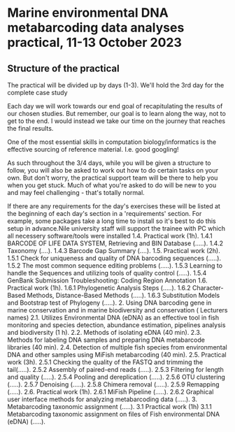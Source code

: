 # Marine environmental DNA metabarcoding data analyses practical, 11-13 October 2023

## Structure of the practical
The practical will be divided up by days (1-3). We'll hold the 3rd day for the complete case study 

Each day we will work towards our end goal of recapitulating the results of our chosen studies. But remember, our goal is to learn along the way, not to get to the end. I would instead we take our time on the journey that reaches the final results.

One of the most essential skills in computation biology/informatics is the effective sourcing of reference material. I.e. good googling!

As such throughout the 3/4 days, while you will be given a structure to follow, you will also be asked to work out how to do certain tasks on your own. But don't worry, the practical support team will be there to help you when you get stuck. Much of what you're asked to do will be new to you and may feel challenging - that's totally normal.

If there are any requirements for the day's exercises these will be listed at the beginning of each day's section in a 'requirements' section. For example, some packages take a long time to install so it's best to do this setup in advance.Nile university staff will support the trainee with PC which all necessery software/tools were installed 
1.4. Practical work (1h).
1.4.1 BARCODE OF LIFE DATA SYSTEM, Retrieving and BIN Database (.....).
1.4.2 Taxonomy (....).
1.4.3 Barcode Gap Summary (....).
1.5. Practical work (2h).
1.5.1 Check for uniqueness and quality of DNA barcoding sequences (.....).
1.5.2 The most common sequence editing problems (.....).
1.5.3 Learning to handle the Sequences and utilizing tools of quality control (.....).
1.5.4 GenBank Submission Troubleshooting: Coding Region Annotation
1.6. Practical work (1h).
1.6.1 Phylogenetic Analysis Steps (.....).
1.6.2 Character-Based Methods, Distance-Based Methods (.....).
1.6.3 Substitution Models and Bootstrap test of Phylogeny (.....).
2. Using DNA barcoding gene in marine conservation and in marine
biodiversity and conservation ( Lecturers names)
2.1. Utilizes Environmental DNA (eDNA) as an effective tool in fish monitoring and species detection,
abundance estimation, pipelines analysis and biodiversity (1 h).
2.2. Methods of isolating eDNA (40 min).
2.3. Methods for labeling DNA samples and preparing DNA metabarcode libraries (40 min).
2.4. Detection of multiple fish species from environmental DNA and other samples using MiFish
metabarcoding (40 min).
2.5. Practical work (3h).
2.5.1 Checking the quality of the FASTQ and trimming the tail(.....).
2.5.2 Assembly of paired-end reads (.....).
2.5.3 Filtering for length and quality (.....).
2.5.4 Pooling and dereplication (.....).
2.5.6 OTU clustering (.....).
2.5.7 Denoising (.....).
2.5.8 Chimera removal (.....).
2.5.9 Remapping (.....).
2.6. Practical work (1h).
2.6.1 MiFish Pipeline (.....).
2.6.2 Graphical user interface methods for analyzing metabarcoding data (.....).
3. Metabarcoding taxonomic assignment (.....).
3.1 Practical work (1h)
3.1.1 Metabarcoding taxonomic assignment on files of Fish environmental DNA (eDNA) (.....).
